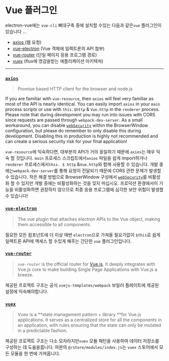 # Vue 플러그인

electron-vue에는 `vue-cli` 뼈대구축 중에 설치할 수있는 다음과 같은`vue` 플러그인이 있습니다 ...

* [axios ](https://github.com/mzabriskie/axios)\(웹 요청\)
* [vue-electron](https://github.com/SimulatedGREG/vue-electron) \(Vue 객체에 일렉트론의 API 첨부\)
* [vue-router](https://github.com/vuejs/vue-router) \(단일 페이지 응용 프로그램 경로\)
* [vuex](https://github.com/vuejs/vuex) \(flux에 영감을받는 애플리케이션 아키텍처\)

---

### [`axios`](https://github.com/mzabriskie/axios)

> Promise based HTTP client for the browser and node.js

If you are familiar with `vue-resource`, then `axios` will feel very familiar as most of the API is nearly identical. You can easily import `axios` in your `main` process scripts or use with `this.$http` & `Vue.http` in the `renderer` process. Please note that during development you may run into issues with CORS since requests are passed through `webpack-dev-server`. As a small workaround, you can disable [`webSecurity`](https://electronjs.org/docs/api/browser-window#new-browserwindowoptions) within the BrowserWindow configuration, but please do remember to only disable this during development. Disabling this in production is highly not recommended and can create a serious security risk for your final application!

`vue-resource`에 익숙하다면, 대부분의 API가 거의 동일하기 때문에 `axios`는 매우 익숙 할 것입니다.
`main` 프로세스 스크립트에서`axios` 파일을 쉽게 import하거나`renderer` 프로세스에서`this. $ http` &`Vue.http`와 함께 사용할 수 있습니다. 
개발 중에는`webpack-dev-server`를 통해 요청이 전달되기 때문에 CORS 관련 문제가 발생할 수 있습니다. 
작은 해결 방법으로 BrowserWindow 구성에서 [`webSecurity`](https://electronjs.org/docs/api/browser-window#new-browserwindowoptions)를 비활성화 할 수 있지만 개발 중에는 비활성화하는 것을 잊지 마십시오.
프로덕션 환경에서이 기능을 비활성화하면 권장하지 않으므로 최종 응용 프로그램에 심각한 보안 위험이 발생할 수 있습니다!

### [`vue-electron`](https://github.com/SimulatedGREG/vue-electron)

> The vue plugin that attaches electron APIs to the Vue object, making them accessible to all components.

필요한 모든 컴포넌트에 더 이상 매번 `electron`으로 가져올 필요가없이 `$this`로 쉽게 일렉트론 API에 액세스 할 수있게 해주는 간단한 `vue` 플러그인입니다.

### [`vue-router`](https://github.com/vuejs/vue-router)

> `vue-router` is the official router for [Vue.js](http://vuejs.org/). It deeply integrates with Vue.js core to make building Single Page Applications with Vue.js a breeze.

제공된 프로젝트 구조는 공식 `vuejs-templates/webpack` 보일러 플레이트에 제공된 설정에 익숙해야합니다.

### [`vuex`](https://github.com/vuejs/vuex)

> Vuex is a **state management pattern + library **for Vue.js applications. It serves as a centralized store for all the components in an application, with rules ensuring that the state can only be mutated in a predictable fashion.

제공된 프로젝트 구조는 다소 모자라지만`vuex` 모듈 패턴을 사용하여 데이터 저장소를 구성하는 데 도움을줍니다.
여분의 `@/store/modules/index.js`는 `vuex` 스토어에서 모든 모듈을 한 번에 가져옵니다.